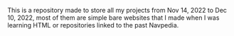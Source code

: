  This is a repository made to store all my projects from Nov 14, 2022 to Dec 10, 2022, most of them are simple bare websites that I made when I was learning HTML or repositories linked to the past Navpedia. 
